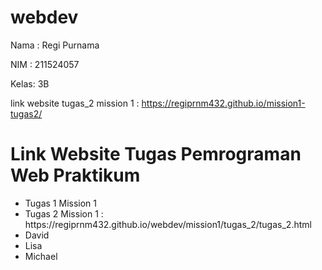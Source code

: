# webdev

Nama : Regi Purnama

NIM  : 211524057

Kelas: 3B

link website tugas_2 mission 1 : https://regiprnm432.github.io/mission1-tugas2/

 <h1>Link Website Tugas Pemrograman Web Praktikum</h1>
    <ul>
        <li>Tugas 1 Mission 1</li>
        <li>Tugas 2 Mission 1 : https://regiprnm432.github.io/webdev/mission1/tugas_2/tugas_2.html</li>
        <li>David</li>
        <li>Lisa</li>
        <li>Michael</li>
    </ul>
